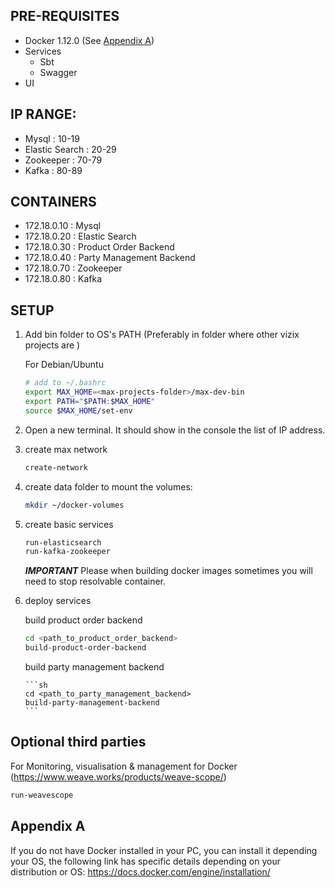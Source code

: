 ## PRE-REQUISITES
- Docker 1.12.0 (See [Appendix A](#appendix-a))
- Services 
  - Sbt 
  - Swagger
- UI


## IP RANGE:
- Mysql               : 10-19
- Elastic Search      : 20-29
- Zookeeper           : 70-79
- Kafka               : 80-89

## CONTAINERS
- 172.18.0.10   : Mysql
- 172.18.0.20   : Elastic Search
- 172.18.0.30   : Product Order Backend
- 172.18.0.40   : Party Management Backend
- 172.18.0.70   : Zookeeper
- 172.18.0.80   : Kafka


## SETUP

1. Add bin folder to OS's PATH (Preferably in folder where other vizix projects are )

   For Debian/Ubuntu
   ```sh
   # add to ~/.bashrc
   export MAX_HOME=<max-projects-folder>/max-dev-bin
   export PATH="$PATH:$MAX_HOME"
   source $MAX_HOME/set-env
   ```
   
2. Open a new terminal.
   It should show in the console the list of IP address.

3. create max network

    ```sh
    create-network
    ```

4. create data folder to mount the volumes:

    ```sh
    mkdir ~/docker-volumes
    ```

5. create basic services

    ```sh
    run-elasticsearch
    run-kafka-zookeeper
    ```

    ***IMPORTANT***
    Please when building docker images sometimes you will need to stop resolvable container.


6. deploy services

    build product order backend

    ```sh
    cd <path_to_product_order_backend>
    build-product-order-backend
    ```

    build party management backend
   
       ```sh
       cd <path_to_party_management_backend>
       build-party-management-backend
       ```
    
## Optional third parties
For Monitoring, visualisation & management for Docker (https://www.weave.works/products/weave-scope/)
```sh
run-weavescope
```
## Appendix A
If you do not have Docker installed in your PC, you can install it depending your OS, the following link has specific details depending on your distribution or OS:
https://docs.docker.com/engine/installation/
